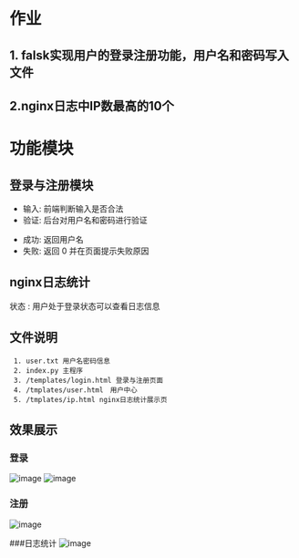 # 作业

## 1. falsk实现用户的登录注册功能，用户名和密码写入文件

## 2.nginx日志中IP数最高的10个

# 功能模块

## 登录与注册模块

 - 输入: 前端判断输入是否合法
 - 验证: 后台对用户名和密码进行验证
  + 成功: 返回用户名
  + 失败: 返回 0 并在页面提示失败原因

## nginx日志统计

  状态 : 用户处于登录状态可以查看日志信息

## 文件说明

```
 1. user.txt 用户名密码信息
 2. index.py 主程序
 3. /templates/login.html 登录与注册页面
 4. /tmplates/user.html　用户中心
 5. /tmplates/ip.html nginx日志统计展示页
 ```

 ## 效果展示
### 登录
![image]('https://github.com/51reboot/actual-15-homework/raw/master/four/yangyi/day04/login1.png')
![image]('https://github.com/51reboot/actual-15-homework/raw/master/four/yangyi/day04/login2.png')

### 注册
![image]('https://github.com/51reboot/actual-15-homework/raw/master/four/yangyi/day04/login3.png')

###日志统计
![image]('https://github.com/51reboot/actual-15-homework/raw/master/four/yangyi/day04/IP.png')


